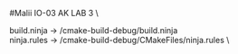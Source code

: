 #Malii IO-03 AK LAB 3 \

build.ninja -> /cmake-build-debug/build.ninja \
ninja.rules -> /cmake-build-debug/CMakeFiles/ninja.rules \
